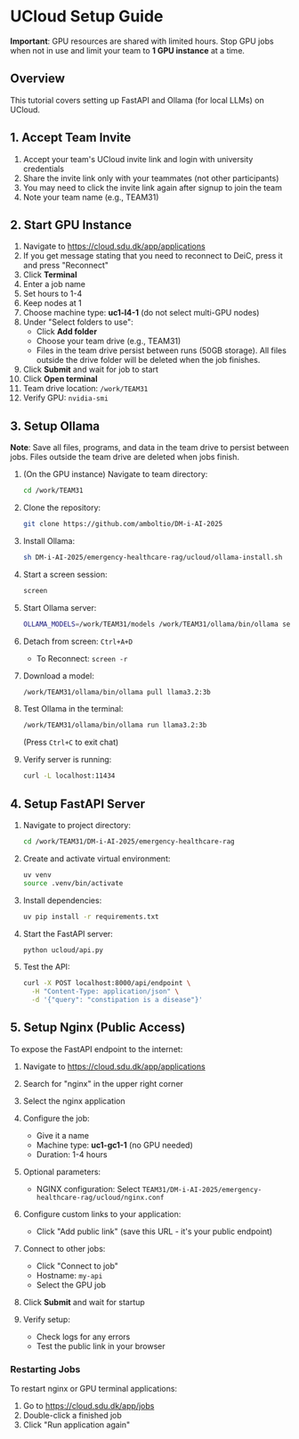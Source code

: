 # UCloud Setup Guide

**Important**: GPU resources are shared with limited hours. Stop GPU jobs when not in use and limit your team to **1 GPU instance** at a time.

## Overview
This tutorial covers setting up FastAPI and Ollama (for local LLMs) on UCloud.

## 1. Accept Team Invite
1. Accept your team's UCloud invite link and login with university credentials
2. Share the invite link only with your teammates (not other participants)
3. You may need to click the invite link again after signup to join the team
4. Note your team name (e.g., TEAM31)

## 2. Start GPU Instance

1. Navigate to https://cloud.sdu.dk/app/applications
2. If you get message stating that you need to reconnect to DeiC, press it and press "Reconnect"
3. Click **Terminal**
4. Enter a job name
5. Set hours to 1-4
6. Keep nodes at 1
7. Choose machine type: **uc1-l4-1**  (do not select multi-GPU nodes)
8. Under "Select folders to use":
   - Click **Add folder**
   - Choose your team drive (e.g., TEAM31)
   - Files in the team drive persist between runs (50GB storage). All files outside the drive folder will be deleted when the job finishes.
9. Click **Submit** and wait for job to start
10. Click **Open terminal**
11. Team drive location: `/work/TEAM31`
12. Verify GPU: `nvidia-smi`

## 3. Setup Ollama

**Note**: Save all files, programs, and data in the team drive to persist between jobs. Files outside the team drive are deleted when jobs finish.

1. (On the GPU instance) Navigate to team directory:
   ```bash
   cd /work/TEAM31
   ```

2. Clone the repository:
   ```bash
   git clone https://github.com/amboltio/DM-i-AI-2025
   ```

3. Install Ollama:
   ```bash
   sh DM-i-AI-2025/emergency-healthcare-rag/ucloud/ollama-install.sh
   ```

4. Start a screen session:
   ```bash
   screen
   ```

5. Start Ollama server:
   ```bash
   OLLAMA_MODELS=/work/TEAM31/models /work/TEAM31/ollama/bin/ollama serve
   ```

6. Detach from screen: `Ctrl+A+D`
   - To Reconnect: `screen -r`

7. Download a model:
   ```bash
   /work/TEAM31/ollama/bin/ollama pull llama3.2:3b
   ```

8. Test Ollama in the terminal:
   ```bash
   /work/TEAM31/ollama/bin/ollama run llama3.2:3b
   ```
   (Press `Ctrl+C` to exit chat)

9. Verify server is running:
   ```bash
   curl -L localhost:11434
   ```

## 4. Setup FastAPI Server

1. Navigate to project directory:
   ```bash
   cd /work/TEAM31/DM-i-AI-2025/emergency-healthcare-rag
   ```

2. Create and activate virtual environment:
   ```bash
   uv venv
   source .venv/bin/activate
   ```

3. Install dependencies:
   ```bash
   uv pip install -r requirements.txt
   ```

4. Start the FastAPI server:
   ```bash
   python ucloud/api.py
   ```

5. Test the API:
   ```bash
   curl -X POST localhost:8000/api/endpoint \
     -H "Content-Type: application/json" \
     -d '{"query": "constipation is a disease"}'
   ```
 
## 5. Setup Nginx (Public Access)

To expose the FastAPI endpoint to the internet:

1. Navigate to https://cloud.sdu.dk/app/applications
2. Search for "nginx" in the upper right corner
3. Select the nginx application
4. Configure the job:
   - Give it a name
   - Machine type: **uc1-gc1-1** (no GPU needed)
   - Duration: 1-4 hours

5. Optional parameters:
   - NGINX configuration: Select `TEAM31/DM-i-AI-2025/emergency-healthcare-rag/ucloud/nginx.conf`

6. Configure custom links to your application: 
   - Click "Add public link" (save this URL - it's your public endpoint)

7. Connect to other jobs: 
   - Click "Connect to job"
   - Hostname: `my-api`
   - Select the GPU job

6. Click **Submit** and wait for startup

7. Verify setup:
   - Check logs for any errors
   - Test the public link in your browser

### Restarting Jobs
To restart nginx or GPU terminal applications:
1. Go to https://cloud.sdu.dk/app/jobs
2. Double-click a finished job
3. Click "Run application again" 
